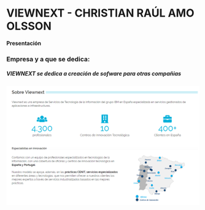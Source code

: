 # VIEWNEXT - CHRISTIAN RAÚL AMO OLSSON

**Presentación**
<h3> Empresa y a que se dedica: </h3>
<h5>VIEWNEXT se dedica a creación de sofware para otras compañias</h5>

<img src="Imagenes/Que es viewnext.PNG" width="900px">


